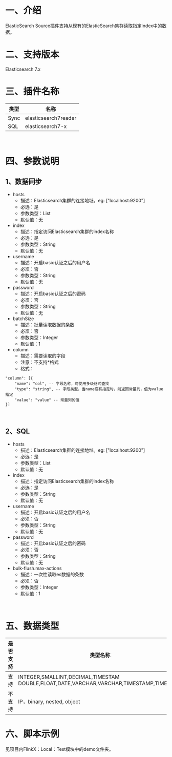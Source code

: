 # 一、介绍
ElasticSearch Source插件支持从现有的ElasticSearch集群读取指定index中的数据。
​

# 二、支持版本
Elasticsearch 7.x
​

# 三、插件名称

| 类型|名称|
| --- | --- |
| Sync | elasticsearch7reader |
| SQL | elasticsearch7-x |

​

# 四、参数说明


## 1、数据同步

- hosts
   - 描述：Elasticsearch集群的连接地址。eg: ["localhost:9200"]
   - 必选：是
   - 参数类型：List<String>
   - 默认值：无
- index
   - 描述：指定访问Elasticsearch集群的index名称
   - 必选：是
   - 参数类型：String
   - 默认值：无
- username
   - 描述：开启basic认证之后的用户名
   - 必须：否
   - 参数类型：String
   - 默认值：无
- password
   - 描述：开启basic认证之后的密码
   - 必须：否
   - 参数类型：String
   - 默认值：无
- batchSize
   - 描述：批量读取数据的条数
   - 必须：否
   - 参数类型：Integer
   - 默认值：1
- column
   - 描述：需要读取的字段
   - 注意：不支持*格式
   - 格式：
  
```
"column": [{
    "name": "col", -- 字段名称，可使用多级格式查找
    "type": "string", -- 字段类型，当name没有指定时，则返回常量列，值为value指定
    "value": "value" -- 常量列的值
}]
```
​

## 2、SQL

- hosts
   - 描述：Elasticsearch集群的连接地址。eg: ["localhost:9200"]
   - 必选：是
   - 参数类型：List<String>
   - 默认值：无
- index
   - 描述：指定访问Elasticsearch集群的index名称
   - 必选：是
   - 参数类型：String
   - 默认值：无
- username
   - 描述：开启basic认证之后的用户名
   - 必须：否
   - 参数类型：String
   - 默认值：无
- password
   - 描述：开启basic认证之后的密码
   - 必须：否
   - 参数类型：String
   - 默认值：无
- bulk-flush.max-actions
   - 描述：一次性读取es数据的条数
   - 必须：否
   - 参数类型：Integer
   - 默认值：1

​

# 五、数据类型

|是否支持 | 类型名称 |
| --- | --- |
| 支持 |INTEGER,SMALLINT,DECIMAL,TIMESTAM DOUBLE,FLOAT,DATE,VARCHAR,VARCHAR,TIMESTAMP,TIME,BYTE|
| 不支持 | IP，binary, nested, object|

# 六、脚本示例
见项目内FlinkX：Local：Test模块中的demo文件夹。

